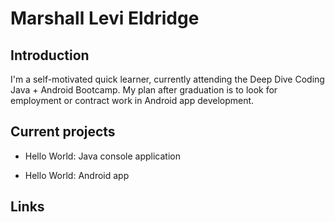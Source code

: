  # Marshall Levi Eldridge
    
 ## Introduction
    
 I'm a self-motivated quick learner, currently attending the Deep Dive Coding 
 Java + Android Bootcamp. My plan after graduation is to look for employment 
 or contract work in Android app development.
 
 ## Current projects
 
 * Hello World: Java console application
 
 * Hello World: Android app

 ## Links